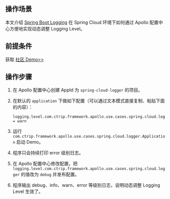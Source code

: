 ## 操作场景

本文介绍 [Spring Boot Logging](https://docs.spring.io/spring-boot/docs/current/reference/html/howto-logging.html) 在 Spring Cloud 环境下如何通过 Apollo 配置中心方便地实现动态调整 Logging Level。

## 前提条件

获取 [社区 Demo>>](https://github.com/ctripcorp/apollo-use-cases/tree/master/spring-cloud-logger)

## 操作步骤
1. 在 Apollo 配置中心创建 AppId 为 `spring-cloud-logger` 的项目。
2. 在默认的 `application` 下做如下配置（可以通过文本模式直接复制、粘贴下面的内容）：

    ```properties
    logging.level.com.ctrip.framework.apollo.use.cases.spring.cloud.logger = warn
    ```
3. 运行 `com.ctrip.framework.apollo.use.cases.spring.cloud.logger.Application` 启动 Demo。
4. 程序只会持续打印 error 级别日志。
5. 在 Apollo 配置中心修改配置，把 `logging.level.com.ctrip.framework.apollo.use.cases.spring.cloud.logger` 的值改为 `debug` 并发布配置。
6. 程序输出 debug、info、warn、error 等级别日志，说明动态调整 Logging Level 生效了。
